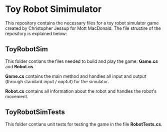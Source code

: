 # Toy Robot Simimulator
This repository contains the necessary files for a toy robot simulator game created by Christopher Jessup for Mott MacDonald. The file structire of the repository is explained below:

## ToyRobotSim
This folder contians the files needed to build and play the game: **Game.cs** and **Robot.cs**.

**Game.cs** contains the main method and handles all input and output (through standard input / ouptut) for the simulator.

**Robot.cs** contains all information about the robot and handles the robot's movement.

## ToyRobotSimTests
This folder contians unit tests for testing the game in the file **RobotTests.cs**.
